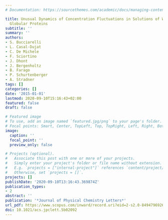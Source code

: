 ```yaml
---
# Documentation: https://sourcethemes.com/academic/docs/managing-content/

title: Unusual Dynamics of Concentration Fluctuations in Solutions of Weakly Attractive
  Globular Proteins
subtitle: ''
summary: ''
authors:
- S. Bucciarelli
- L. Casal-Dujat
- C. De Michele
- F. Sciortino
- J. Dhont
- J. Bergenholtz
- B. Farago
- P. Schurtenberger
- A. Stradner
tags: []
categories: []
date: '2015-01-01'
lastmod: 2020-09-10T15:16:43+02:00
featured: false
draft: false

# Featured image
# To use, add an image named `featured.jpg/png` to your page's folder.
# Focal points: Smart, Center, TopLeft, Top, TopRight, Left, Right, BottomLeft, Bottom, BottomRight.
image:
  caption: ''
  focal_point: ''
  preview_only: false

# Projects (optional).
#   Associate this post with one or more of your projects.
#   Simply enter your project's folder or file name without extension.
#   E.g. `projects = ["internal-project"]` references `content/project/deep-learning/index.md`.
#   Otherwise, set `projects = []`.
projects: []
publishDate: '2020-09-10T13:16:43.369874Z'
publication_types:
- 2
abstract: ''
publication: '*Journal of Physical Chemistry Letters*'
url_pdf: https://www.scopus.com/inward/record.uri?eid=2-s2.0-84947969262&doi=10.1021%2facs.jpclett.5b02092&partnerID=40&md5=043dbaf3ae5496e92c1ab6d4dd6ca38b
doi: 10.1021/acs.jpclett.5b02092
---
```

